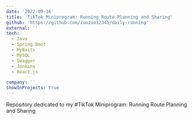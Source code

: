 ```yaml
---
date: '2022-09-16'
title: 'TikTok Miniprogram: Running Route Planning and Sharing'
github: 'https://github.com/zuozuo12345/daily-running'
external: ''
tech:
  - Java
  - Spring Boot
  - MyBaits
  - MySQL
  - Swagger
  - Jenkins
  - React.js

company: ''
showInProjects: true
---
```

Repository dedicated to my #TikTok Miniprogram: Running Route Planning and Sharing
